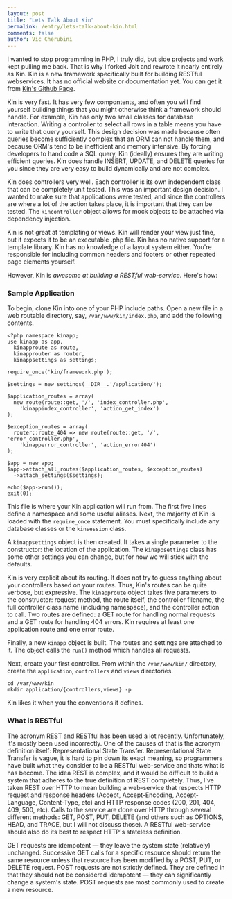 ```yaml
---
layout: post
title: "Lets Talk About Kin"
permalink: /entry/lets-talk-about-kin.html
comments: false
author: Vic Cherubini
---
```


I wanted to stop programming in PHP, I truly did, but side projects and work kept pulling me back. That is why I forked Jolt and rewrote it nearly entirely as Kin. Kin is a new framework specifically built for building RESTful webservices. It has no official website or documentation yet. You can get it from [Kin's Github Page](https://github.com/leftnode/kin).

Kin is very fast. It has very few compontents, and often you will find yourself building things that you might otherwise think a framework should handle. For example, Kin has only two small classes for database interaction. Writing a controller to select all rows in a table means you have to write that query yourself. This design decision was made because often queries become sufficiently complex that an ORM can not handle them, and because ORM's tend to be inefficient and memory intensive. By forcing developers to hand code a SQL query, Kin (ideally) ensures they are writing efficient queries. Kin does handle INSERT, UPDATE, and DELETE queries for you since they are very easy to build dynamically and are not complex.

Kin does controllers very well. Each controller is its own independent class that can be completely unit tested. This was an important design decision. I wanted to make sure that applications were tested, and since the controllers are where a lot of the action takes place, it is important that they can be tested. The `kincontroller` object allows for mock objects to be attached via dependency injection.

Kin is not great at templating or views. Kin will render your view just fine, but it expects it to be an executable .php file. Kin has no native support for a template library. Kin has no knowledge of a layout system either. You're responsible for including common headers and footers or other repeated page elements yourself.

However, Kin is *awesome at building a RESTful web-service*. Here's how:

### Sample Application
To begin, clone Kin into one of your PHP include paths. Open a new file in a web routable directory, say, `/var/www/kin/index.php`, and add the following contents.

    <?php namespace kinapp;
    use kinapp as app,
      kinapproute as route,
      kinapprouter as router,
      kinappsettings as settings;

    require_once('kin/framework.php');

    $settings = new settings(__DIR__.'/application/');

    $application_routes = array(
      new route(route::get, '/', 'index_controller.php',
        'kinappindex_controller', 'action_get_index')
    );

    $exception_routes = array(
      router::route_404 => new route(route::get, '/', 'error_controller.php',
        'kinapperror_controller', 'action_error404')
    );

    $app = new app;
    $app->attach_all_routes($application_routes, $exception_routes)
      ->attach_settings($settings);

    echo($app->run());
    exit(0);

This file is where your Kin application will run from. The first five lines define a namespace and some useful aliases. Next, the majority of Kin is loaded with the `require_once` statement. You must specifically include any database classes or the `kinsession` class.

A `kinappsettings` object is then created. It takes a single parameter to the constructor: the location of the application. The `kinappsettings` class has some other settings you can change, but for now we will stick with the defaults.

Kin is very explicit about its routing. It does not try to guess anything about your controllers based on your routes. Thus, Kin's routes can be quite verbose, but expressive. The `kinapproute` object takes five parameters to the constructor: request method, the route itself, the controller filename, the full controller class name (including namespace), and the controller action to call. Two routes are defined: a GET route for handling normal requests and a GET route for handling 404 errors. Kin requires at least one application route and one error route.

Finally, a new `kinapp` object is built. The routes and settings are attached to it. The object calls the `run()` method which handles all requests.


Next, create your first controller. From within the `/var/www/kin/` directory, create the `application`, `controllers` and `views` directories.

    cd /var/www/kin
    mkdir application/{controllers,views} -p

Kin likes it when you the conventions it defines. 



### What is RESTful
The acronym REST and RESTful has been used a lot recently. Unfortunately, it's mostly been used incorrectly. One of the causes of that is the acronym definition itself: Representational State Transfer. Representational State Transfer is vague, it is hard to pin down its exact meaning, so programmers have built what they consider to be a RESTful web-service and thats what is has become. The idea REST is complex, and it would be difficult to build a system that adheres to the true definition of REST completely. Thus, I've taken REST over HTTP to mean building a web-service that respects HTTP request and response headers (Accept, Accept-Encoding, Accept-Language, Content-Type, etc) and HTTP response codes (200, 201, 404, 409, 500, etc). Calls to the service are done over HTTP through several different methods: GET, POST, PUT, DELETE (and others such as OPTIONS, HEAD, and TRACE, but I will not discuss those). A RESTful web-service should also do its best to respect HTTP's stateless definition.

GET requests are idempotent &mdash; they leave the system state (relatively) unchanged. Successive GET calls for a specific resource should return the same resource unless that resource has been modified by a POST, PUT, or DELETE request.
POST requests are not strictly defined. They are defined in that they should not be considered idempotent &mdash; they can significantly change a system's state. POST requests are most commonly used to create a new resource.
